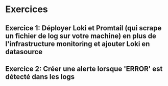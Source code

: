 # Exercices

## Exercice 1: Déployer Loki et Promtail (qui scrape un fichier de log sur votre machine) en plus de l'infrastructure monitoring et ajouter Loki en datasource

## Exercice 2: Créer une alerte lorsque 'ERROR' est détecté dans les logs